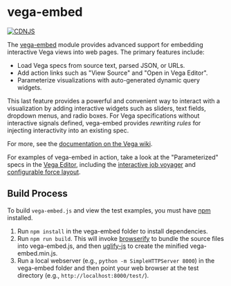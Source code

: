 # vega-embed

[![CDNJS](https://img.shields.io/cdnjs/v/vega-embed.svg)](https://cdnjs.com/libraries/vega-embed)

The [vega-embed](http://github.com/vega/vega-embed) module provides advanced support for embedding interactive Vega views into web pages. The primary features include:

- Load Vega specs from source text, parsed JSON, or URLs.
- Add action links such as "View Source" and "Open in Vega Editor".
- Parameterize visualizations with auto-generated dynamic query widgets.

This last feature provides a powerful and convenient way to interact with a visualization by adding interactive widgets such as sliders, text fields, dropdown menus, and radio boxes. For Vega specifications without interactive signals defined, vega-embed provides _rewriting rules_ for injecting interactivity into an existing spec.

For more, see the [documentation on the Vega wiki](http://github.com/vega/vega/wiki/Embed-Vega-Web-Components).

For examples of vega-embed in action, take a look at the "Parameterized" specs in the [Vega Editor](http://vega.github.io/vega-editor), including the [interactive job voyager](http://vega.github.io/vega-editor/?spec=jobs-params) and [configurable force layout](http://vega.github.io/vega-editor/?spec=force-params).

## Build Process

To build `vega-embed.js` and view the test examples, you must have [npm](https://www.npmjs.com/) installed.

1. Run `npm install` in the vega-embed folder to install dependencies.
2. Run `npm run build`. This will invoke [browserify](http://browserify.org/) to bundle the source files into vega-embed.js, and then [uglify-js](http://lisperator.net/uglifyjs/) to create the minified vega-embed.min.js.
3. Run a local webserver (e.g., `python -m SimpleHTTPServer 8000`) in the vega-embed folder and then point your web browser at the test directory (e.g., `http://localhost:8000/test/`).
